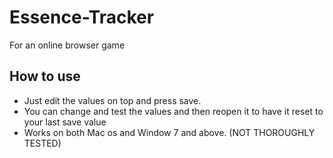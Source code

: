# Essence-Tracker
For an online browser game

## How to use
* Just edit the values on top and press save.
* You can change and test the values and then reopen it to have it reset to your last save value
* Works on both Mac os and Window 7 and above. (NOT THOROUGHLY TESTED)
